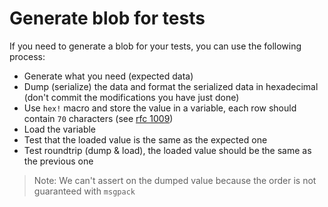 <!-- Parsec Cloud (https://parsec.cloud) Copyright (c) BUSL-1.1 2016-present Scille SAS -->


# Generate blob for tests


If you need to generate a blob for your tests, you can use the following process:

- Generate what you need (expected data)
- Dump (serialize) the data and format the serialized data in hexadecimal (don't commit the modifications you have just done)
- Use `hex!` macro and store the value in a variable, each row should contain `70` characters (see [rfc 1009](../rfcs/1009-hexstring-format.md))
- Load the variable
- Test that the loaded value is the same as the expected one
- Test roundtrip (dump & load), the loaded value should be the same as the previous one

> Note: We can't assert on the dumped value because the order is not guaranteed with `msgpack`
